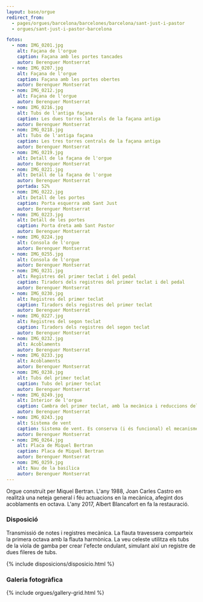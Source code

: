 ```yaml
---
layout: base/orgue
redirect_from:
  - pages/orgues/barcelona/barcelones/barcelona/sant-just-i-pastor
  - orgues/sant-just-i-pastor-barcelona

fotos:
  - nom: IMG_0201.jpg
    alt: Façana de l'orgue
    caption: Façana amb les portes tancades
    autor: Berenguer Montserrat
  - nom: IMG_0207.jpg
    alt: Façana de l'orgue
    caption: Façana amb les portes obertes
    autor: Berenguer Montserrat
  - nom: IMG_0212.jpg
    alt: Façana de l'orgue
    autor: Berenguer Montserrat
  - nom: IMG_0216.jpg
    alt: Tubs de l'antiga façana
    caption: Les dues torres laterals de la façana antiga
    autor: Berenguer Montserrat
  - nom: IMG_0218.jpg
    alt: Tubs de l'antiga façana
    caption: Les tres torres centrals de la façana antiga
    autor: Berenguer Montserrat
  - nom: IMG_0219.jpg
    alt: Detall de la façana de l'orgue
    autor: Berenguer Montserrat
  - nom: IMG_0221.jpg
    alt: Detall de la façana de l'orgue
    autor: Berenguer Montserrat
    portada: 52%
  - nom: IMG_0222.jpg
    alt: Detall de les portes
    caption: Porta esquerra amb Sant Just
    autor: Berenguer Montserrat
  - nom: IMG_0223.jpg
    alt: Detall de les portes
    caption: Porta dreta amb Sant Pastor
    autor: Berenguer Montserrat
  - nom: IMG_0224.jpg
    alt: Consola de l'orgue
    autor: Berenguer Montserrat
  - nom: IMG_0255.jpg
    alt: Consola de l'orgue
    autor: Berenguer Montserrat
  - nom: IMG_0231.jpg
    alt: Registres del primer teclat i del pedal
    caption: Tiradors dels registres del primer teclat i del pedal
    autor: Berenguer Montserrat
  - nom: IMG_0230.jpg
    alt: Registres del primer teclat
    caption: Tiradors dels registres del primer teclat
    autor: Berenguer Montserrat
  - nom: IMG_0227.jpg
    alt: Registres del segon teclat
    caption: Tiradors dels registres del segon teclat
    autor: Berenguer Montserrat
  - nom: IMG_0232.jpg
    alt: Acoblaments
    autor: Berenguer Montserrat
  - nom: IMG_0233.jpg
    alt: Acoblaments
    autor: Berenguer Montserrat
  - nom: IMG_0238.jpg
    alt: Tubs del primer teclat
    caption: Tubs del primer teclat
    autor: Berenguer Montserrat
  - nom: IMG_0249.jpg
    alt: Interior de l'orgue
    caption: Cambra del primer teclat, amb la mecànica i reduccions del segon teclat
    autor: Berenguer Montserrat
  - nom: IMG_0243.jpg
    alt: Sistema de vent
    caption: Sistema de vent. Es conserva (i és funcional) el mecanisme per manxar a mà
    autor: Berenguer Montserrat
  - nom: IMG_0264.jpg
    alt: Placa de Miquel Bertran
    caption: Placa de Miquel Bertran
    autor: Berenguer Montserrat
  - nom: IMG_0259.jpg
    alt: Nau de la basílica
    autor: Berenguer Montserrat
---
```


Orgue construït per Miquel Bertran. L'any 1988, Joan Carles Castro en realitzà una neteja general i 
féu actuacions en la mecànica, afegint dos acoblaments en octava. L'any 2017, Albert Blancafort 
en fa la restauració. 

### Disposició

Transmissió de notes i registres mecànica. La flauta travessera comparteix la primera octava amb la 
flauta harmònica. La veu celeste utilitza els tubs de la viola de gamba per crear l'efecte ondulant, 
simulant així un registre de dues fileres de tubs. 

{% include disposicions/disposicio.html %}

### Galeria fotogràfica

{% include orgues/gallery-grid.html %}

